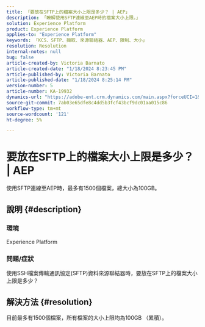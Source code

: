 ```yaml
---
title: 「要放在SFTP上的檔案大小上限是多少？ | AEP」
description: 「瞭解使用SFTP連線至AEP時的檔案大小上限。」
solution: Experience Platform
product: Experience Platform
applies-to: "Experience Platform"
keywords: 「KCS、SFTP、擷取、來源聯結器、AEP、限制、大小」
resolution: Resolution
internal-notes: null
bug: false
article-created-by: Victoria Barnato
article-created-date: "1/18/2024 8:23:45 PM"
article-published-by: Victoria Barnato
article-published-date: "1/18/2024 8:25:14 PM"
version-number: 5
article-number: KA-19932
dynamics-url: "https://adobe-ent.crm.dynamics.com/main.aspx?forceUCI=1&pagetype=entityrecord&etn=knowledgearticle&id=10a28a75-3fb6-ee11-a569-6045bd006b25"
source-git-commit: 7ab03e65dfe8c4dd5b3fcf43bcf9dc01aa015c86
workflow-type: tm+mt
source-wordcount: '121'
ht-degree: 5%

---
```


# 要放在SFTP上的檔案大小上限是多少？ | AEP


使用SFTP連線至AEP時，最多有1500個檔案，總大小為100GB。

## 說明 {#description}


### <b>環境</b>

Experience Platform



### <b>問題/症狀</b>

使用SSH檔案傳輸通訊協定(SFTP)資料來源聯結器時，要放在SFTP上的檔案大小上限是多少？


## 解決方法 {#resolution}

目前最多有1500個檔案，所有檔案的大小上限均為100GB （累積）。